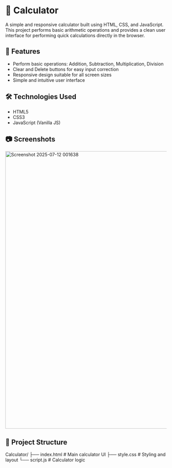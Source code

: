 
# 🔢 Calculator

A simple and responsive calculator built using HTML, CSS, and JavaScript. This project performs basic arithmetic operations and provides a clean user interface for performing quick calculations directly in the browser.

## 🚀 Features

- Perform basic operations: Addition, Subtraction, Multiplication, Division
- Clear and Delete buttons for easy input correction
- Responsive design suitable for all screen sizes
- Simple and intuitive user interface

## 🛠️ Technologies Used

- HTML5
- CSS3
- JavaScript (Vanilla JS)

## 📷 Screenshots
<img width="1751" height="869" alt="Screenshot 2025-07-12 001638" src="https://github.com/user-attachments/assets/600297a7-d2a0-4d0c-87e8-67177cf0d3de" />




## 📁 Project Structure
Calculator/
├── index.html # Main calculator UI
├── style.css # Styling and layout
└── script.js # Calculator logic

